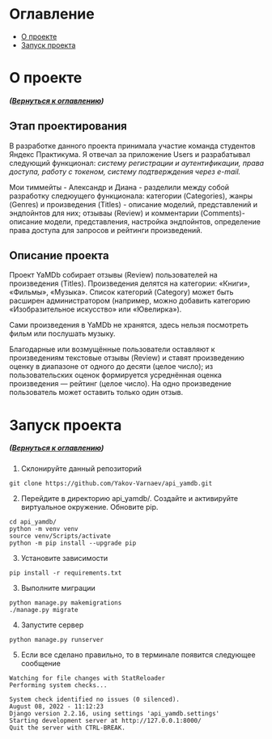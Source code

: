 <a name="tree"></a>
# Оглавление
* [О проекте](#about)
* [Запуск проекта](#start)

<a name="about"></a>
# О проекте
##### ([Вернуться к оглавлению](#tree))

## Этап проектирования

В разработке данного проекта принимала участие команда студентов Яндекс Практикума. Я отвечал за приложение Users и разрабатывал следующий функционал: *систему регистрации и аутентификации, права доступа, работу с токеном, систему подтверждения через e-mail.*

Мои тиммейты - Александр и Диана - разделили между собой разработку следюущего функционала: категории (Categories), жанры (Genres) и произведения (Titles) - описание моделий, представлений и эндпойнтов для них; отзываы (Review) и комментарии (Comments)- описание модели, представления, настройка эндпойнтов, определение права доступа для запросов и рейтинги произведений.

## Описание проекта
Проект YaMDb собирает отзывы (Review) пользователей на произведения (Titles). Произведения делятся на категории: «Книги», «Фильмы», «Музыка». Список категорий (Category) может быть расширен администратором (например, можно добавить категорию «Изобразительное искусство» или «Ювелирка»).

Сами произведения в YaMDb не хранятся, здесь нельзя посмотреть фильм или послушать музыку.

Благодарные или возмущённые пользователи оставляют к произведениям текстовые отзывы (Review) и ставят произведению оценку в диапазоне от одного до десяти (целое число); из пользовательских оценок формируется усреднённая оценка произведения — рейтинг (целое число). На одно произведение пользователь может оставить только один отзыв.


<a name="start"></a>
# Запуск проекта 
##### ([Вернуться к оглавлению](#tree))

1. Склонируйте данный репозиторий

```
git clone https://github.com/Yakov-Varnaev/api_yamdb.git
```

2. Перейдите в директорию api_yamdb/. Создайте и активируйте виртуальное окружение. Обновите pip.

```
cd api_yamdb/
python -m venv venv
source venv/Scripts/activate
python -m pip install --upgrade pip
```

3. Установите зависимости

```
pip install -r requirements.txt
```

3. Выполните миграции

```
python manage.py makemigrations
./manage.py migrate
```

4. Запустите сервер

```
python manage.py runserver
```

5. Если все сделано правильно, то в терминале появится следующее сообщение

```
Watching for file changes with StatReloader
Performing system checks...

System check identified no issues (0 silenced).
August 08, 2022 - 11:12:23
Django version 2.2.16, using settings 'api_yamdb.settings'
Starting development server at http://127.0.0.1:8000/
Quit the server with CTRL-BREAK.
```